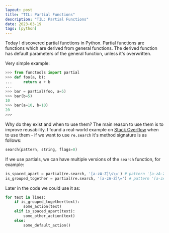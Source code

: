 ```yaml
---
layout: post
title: "TIL: Partial Functions"
description: "TIL: Partial Functions"
date: 2023-03-19
tags: [python]
---
```


Today I discovered partial functions in Python. Partial functions are functions which are derived from general functions. The derived function has default parameters of the general function, unless it's overwritten.

Very simple example: 
```python
>>> from functools import partial
>>> def foo(a, b):
...     return a + b
... 
>>> bar = partial(foo, a=5) 
>>> bar(b=5)
10
>>> bar(a=10, b=10)
20
>>> 
```

Why do they exist and when to use them? The main reason to use them is to improve reusability. I found a real-world example on [Stack Overflow](https://stackoverflow.com/a/39598787) when to use them - if we want to use `re.search` it's method signature is as follows: 
```python
search(pattern, string, flags=0) 
```

If we use partials, we can have multiple versions of the `search` function, for example: 
```python
is_spaced_apart = partial(re.search, '[a-zA-Z]\s\=') # pattern '[a-zA-Z]\s\=' applied
is_grouped_together = partial(re.search, '[a-zA-Z]\=') # pattern '[a-zA-Z]\=' applied
```

Later in the code we could use it as:
```python
for text in lines:
    if is_grouped_together(text):
        some_action(text)
    elif is_spaced_apart(text):
        some_other_action(text)
    else:
        some_default_action()
```